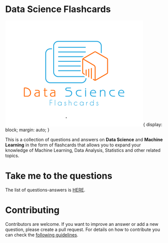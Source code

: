 # Data Science Flashcards
![Logo](./assets/images/logo.png){ 
    display: block;
    margin: auto;
}

This is a collection of questions and answers on **Data Science** and **Machine Learning** in the form of flashcards that allows you
to expand your knowledge of Machine Learning, Data Analysis, Statistics and other related topics. 

# Take me to the questions
The list of questions-answers is [HERE](https://klaus78.github.io/Data-Science-Flashcards). 

# Contributing
Contributors are welcome. If you want to improve an answer or add a new question, please create a pull request. For details on how to contribute you can check the [following guidelines](https://github.com/klaus78/Data-Science-Flashcards/blob/master/Contributing.md).
